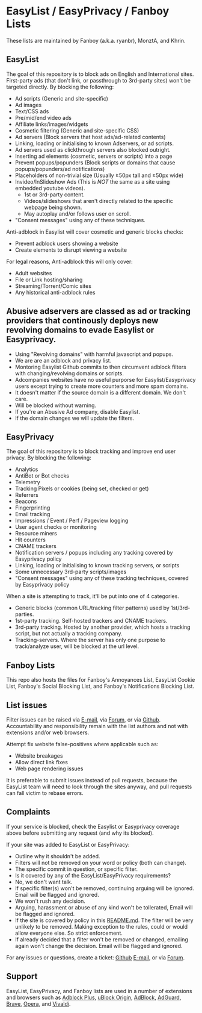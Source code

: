 # EasyList / EasyPrivacy / Fanboy Lists

These lists are maintained by Fanboy (a.k.a. ryanbr), MonztA, and Khrin.

## EasyList

The goal of this repository is to block ads on English and International sites. First-party ads (that don't link, or passthrough to 3rd-party sites) won't be targeted directly. By blocking the following:
 - Ad scripts (Generic and site-specific)
 - Ad images 
 - Text/CSS ads
 - Pre/mid/end video ads
 - Affiliate links/images/widgets
 - Cosmetic filtering (Generic and site-specific CSS)
 - Ad servers (Block servers that host ads/ad-related contents)
 - Linking, loading or initialising to known Adservers, or ad scripts.
 - Ad servers used as clickthrough servers also blocked outright.
 - Inserting ad elements (cosmetic, servers or scripts) into a page
 - Prevent popups/popunders (Block scripts or domains that cause popups/popunders/ad notifications)
 - Placeholders of non-trivial size (Usually ≥50px tall and ≥50px wide)
 - Invideo/InSlideshow Ads (This is *NOT* the same as a site using embedded youtube videos).
   - 1st or 3rd-party content.
   - Videos/slideshows that aren't directly related to the specific webpage being shown. 
   - May autoplay and/or follows user on scroll. 
 - "Consent messages" using any of these techniques. 

Anti-adblock in Easylist will cover cosmetic and generic blocks checks:
 - Prevent adblock users showing a website
 - Create elements to disrupt viewing a website

For legal reasons, Anti-adblock this will only cover:
 - Adult websites
 - File or Link hosting/sharing
 - Streaming/Torrent/Comic sites
 - Any historical anti-adblock rules

## Abusive adservers are classed as ad or tracking providers that continously deploys new revolving domains to evade Easylist or Easyprivacy. 
 - Using "Revolving domains" with harmful javascript and popups.
 - We are are an adblock and privacy list.
 - Montoring Easylist Github commits to then circumvent adblock filters with changing/revolving domains or scripts.
 - Adcompanies websites have no useful purporse for Easylist/Easyprivacy users except trying to create more counters and more spam domains.
 - It doesn't matter if the source domain is a different domain. We don't care.
 - Will be blocked without warning.
 - If you're an Abusive Ad company, disable Easylist. 
 - If the domain changes we will update the filters.

## EasyPrivacy

The goal of this repository is to block tracking and improve end user privacy. By blocking the following:
 - Analytics
 - AntiBot or Bot checks
 - Telemetry
 - Tracking Pixels or cookies (being set, checked or get)
 - Referrers
 - Beacons
 - Fingerprinting
 - Email tracking
 - Impressions / Event / Perf / Pageview logging
 - User agent checks or monitoring
 - Resource miners
 - Hit counters
 - CNAME trackers
 - Notification servers / popups including any tracking covered by Easyprivacy policy
 - Linking, loading or initialising to known tracking servers, or scripts
 - Some unnecessary 3rd-party scripts/images
 - "Consent messages" using any of these tracking techniques, covered by Easyprivacy policy
 
When a site is attempting to track, it'll be put into one of 4 categories.
 - Generic blocks (common URL/tracking filter patterns) used by 1st/3rd-parties.
 - 1st-party tracking. Self-hosted trackers and CNAME trackers.
 - 3rd-party tracking. Hosted by another provider, which hosts a tracking script, but not actually a tracking company.
 - Tracking-servers. Where the server has only one purpose to track/analyze user, will be blocked at the url level.

## Fanboy Lists

This repo also hosts the files for Fanboy's Annoyances List, EasyList Cookie List, Fanboy's Social Blocking List, and Fanboy's Notifications Blocking List.

## List issues

Filter issues can be raised via [E-mail](mailto:easylist@protonmail.com), via [Forum](https://forums.lanik.us/), or via [Github](https://github.com/easylist/easylist/issues). Accountability and responsibility remain with the list authors and not with extensions and/or web browsers. 

Attempt fix website false-positives where applicable such as:
 - Website breakages
 - Allow direct link fixes
 - Web page rendering issues

It is preferable to submit issues instead of pull requests, because the EasyList team will need to look through the sites anyway, and pull requests can fall victim to rebase errors.

## Complaints

If your service is blocked, check the Easylist or Easyprivacy coverage above before submitting any request (and why its blocked).

If your site was added to EasyList or EasyPrivacy:
 - Outline why it shouldn't be added.
 - Filters will not be removed on your word or policy (both can change).
 - The specific commit in question, or specific filter.
 - Is it covered by any of the EasyList/EasyPrivacy requirements?
 - No, we don't want talk.
 - If specific filter(s) won't be removed, continuing arguing will be ignored. Email will be flagged and ignored.
 - We won't rush any decision. 
 - Arguing, harassment or abuse of any kind won't be tollerated, Email will be flagged and ignored. 
 - If the site is covered by policy in this [README.md](https://github.com/easylist/easylist/blob/master/README.md). The filter will be very unlikely to be removed. Making exception to the rules, could or would allow everyone else. So strict enforcement.
 - If already decided that a filter won't be removed or changed, emailing again won't change the decision. Email will be flagged and ignored.
 
For any issues or questions, create a ticket: [Github](https://github.com/easylist/easylist/issues) [E-mail](mailto:easylist@protonmail.com), or via [Forum](https://forums.lanik.us/).

## Support

EasyList, EasyPrivacy, and Fanboy lists are used in a number of extensions and browsers such as [Adblock Plus](https://adblockplus.org/), [uBlock Origin](https://github.com/gorhill/uBlock), [AdBlock](https://getadblock.com/), [AdGuard](https://adguard.com/), [Brave](https://brave.com/), [Opera](https://www.opera.com/), and [Vivaldi](https://vivaldi.com/).
